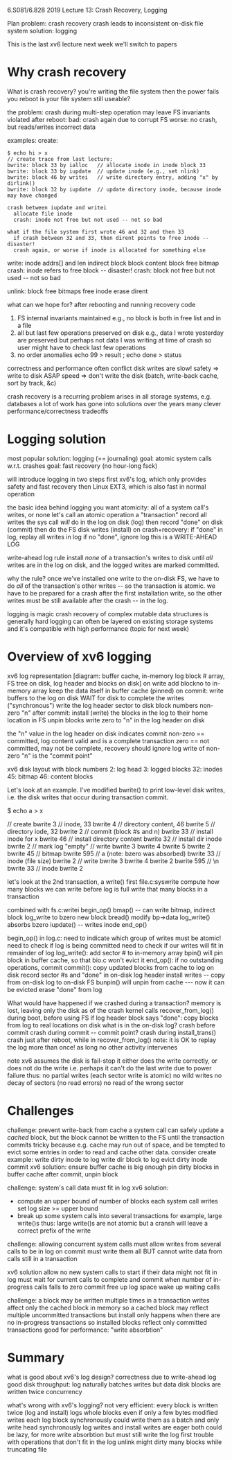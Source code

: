 6.S081/6.828 2019 Lecture 13: Crash Recovery, Logging

Plan
  problem: crash recovery
    crash leads to inconsistent on-disk file system
  solution:
    logging

This is the last xv6 lecture
  next week we'll switch to papers
  
# Why crash recovery

What is crash recovery?
  you're writing the file system
  then the power fails
  you reboot
  is your file system still useable?

the problem:
  crash during multi-step operation
  may leave FS invariants violated
  after reboot:
    bad: crash again due to corrupt FS
    worse: no crash, but reads/writes incorrect data

examples:
  create:
  
    $ echo hi > x
    // create trace from last lecture:
    bwrite: block 33 by ialloc   // allocate inode in inode block 33
    bwrite: block 33 by iupdate  // update inode (e.g., set nlink)
    bwrite: block 46 by writei   // write directory entry, adding "x" by dirlink()
    bwrite: block 32 by iupdate  // update directory inode, because inode may have changed

    crash between iupdate and writei
      allocate file inode
      crash: inode not free but not used -- not so bad

    what if the file system first wrote 46 and 32 and then 33
      if crash between 32 and 33, then dirent points to free inode -- disaster!
      crash again, or worse if inode is allocated for something else

  write:
    inode addrs[] and len
    indirect block
    block content
    block free bitmap
    crash: inode refers to free block -- disaster!
    crash: block not free but not used -- not so bad
    
  unlink:
    block free bitmaps
    free inode
    erase dirent

what can we hope for?
  after rebooting and running recovery code
  1. FS internal invariants maintained
     e.g., no block is both in free list and in a file
  2. all but last few operations preserved on disk
     e.g., data I wrote yesterday are preserved
     but perhaps not data I was writing at time of crash
     so user might have to check last few operations
  3. no order anomalies
     echo 99 > result ; echo done > status

correctness and performance often conflict
  disk writes are slow!
  safety => write to disk ASAP
  speed => don't write the disk (batch, write-back cache, sort by track, &c)

crash recovery is a recurring problem
  arises in all storage systems, e.g. databases
  a lot of work has gone into solutions over the years
  many clever performance/correctness tradeoffs

# Logging solution

most popular solution: logging (== journaling)
  goal: atomic system calls w.r.t. crashes
  goal: fast recovery (no hour-long fsck)

will introduce logging in two steps
  first xv6's log, which only provides safety and fast recovery
  then Linux EXT3, which is also fast in normal operation

the basic idea behind logging
  you want atomicity: all of a system call's writes, or none
    let's call an atomic operation a "transaction"
  record all writes the sys call *will* do in the log on disk (log)
  then record "done" on disk (commit)
  then do the FS disk writes  (install)
  on crash+recovery:
    if "done" in log, replay all writes in log
    if no "done", ignore log
  this is a WRITE-AHEAD LOG

write-ahead log rule
  install *none* of a transaction's writes to disk
  until *all* writes are in the log on disk,
  and the logged writes are marked committed.

why the rule?
  once we've installed one write to the on-disk FS,
  we have to do *all* of the transaction's other
  writes -- so the transaction is atomic. we have
  to be prepared for a crash after the first installation
  write, so the other writes must be still available
  after the crash -- in the log.

logging is magic
  crash recovery of complex mutable data structures is generally hard
  logging can often be layered on existing storage systems
  and it's compatible with high performance (topic for next week)

# Overview of xv6 logging

xv6 log representation
  [diagram: buffer cache, in-memory log block # array,
            FS tree on disk, log header and blocks on disk]
  on write add blockno to in-memory array
  keep the data itself in buffer cache (pinned)
  on commit:
    write buffers to the log on disk
    WAIT for disk to complete the writes ("synchronous")
    write the log header sector to disk
      block numbers
      non-zero "n"
  after commit:
    install (write) the blocks in the log to their home location in FS
    unpin blocks
    write zero to "n" in the log header on disk

the "n" value in the log header on disk indicates commit
  non-zero == committed, log content valid and is a complete transaction
  zero == not committed, may not be complete, recovery should ignore log
  write of non-zero "n" is the "commit point"
  
xv6 disk layout with block numbers
   2: log head
   3: logged blocks
  32: inodes
  45: bitmap
  46: content blocks

Let's look at an example.
  I've modified bwrite() to print low-level disk writes,
  i.e. the disk writes that occur during transaction commit.

  $ echo a > x
  
  // create
  bwrite 3    // inode, 33
  bwrite 4    // directory content, 46
  bwrite 5    // directory iode, 32
  bwrite 2    // commit (block #s and n)
  bwrite 33   // install inode for x
  bwrite 46   // install directory content
  bwrite 32   // install dir inode
  bwrite 2    // mark log "empty"
  // write
  bwrite 3
  bwrite 4
  bwrite 5
  bwrite 2
  bwrite 45   // bitmap
  bwrite 595  // a  (note: bzero was absorbed)
  bwrite 33   // inode (file size)
  bwrite 2
  // write
  bwrite 3
  bwrite 4
  bwrite 2
  bwrite 595  // \n
  bwrite 33   // inode
  bwrite 2

let's look at the 2nd transaction, a write()
  first file.c:syswrite 
    compute how many blocks we can write before log is full
    write that many blocks in a transaction

  combined with fs.c:writei
    begin_op()
      bmap() -- can write bitmap, indirect block
        log_write to bzero new block
      bread()
      modify bp->data
      log_write()
        absorbs bzero
      iupdate() -- writes inode
    end_op()

  begin_op() in log.c:
    need to indicate which group of writes must be atomic!
    need to check if log is being committed
    need to check if our writes will fit in remainder of log
  log_write():
    add sector # to in-memory array
    bpin() will pin block in buffer cache, so that bio.c won't evict it
  end_op():
    if no outstanding operations, commit
  commit():
    copy updated blocks from cache to log on disk
    record sector #s and "done" in on-disk log header
    install writes -- copy from on-disk log to on-disk FS
      bunpin() will unpin from cache --- now it can be evicted
    erase "done" from log

What would have happened if we crashed during a transaction?
  memory is lost, leaving only the disk as of the crash
  kernel calls recover_from_log() during boot, before using FS
    if log header block says "done":
      copy blocks from log to real locations on disk
  what is in the on-disk log?
    crash before commit
    crash during commit -- commit point?
    crash during install_trans()
    crash just after reboot, while in recover_from_log()
  note: it is OK to replay the log more than once!
    as long no other activity intervenes

note xv6 assumes the disk is fail-stop
  it either does the write correctly, or does not do the write
    i.e. perhaps it can't do the last write due to power failure
  thus:
    no partial writes (each sector write is atomic)
    no wild writes
    no decay of sectors (no read errors)
    no read of the wrong sector

# Challenges
  
challenge: prevent write-back from cache
  a system call can safely update a *cached* block,
    but the block cannot be written to the FS
    until the transaction commits
  tricky because e.g. cache may run out of space,
    and be tempted to evict some entries in order
    to read and cache other data.
  consider create example:
    write dirty inode to log
    write dir block to log
    evict dirty inode
    commit
  xv6 solution:
    ensure buffer cache is big enough
    pin dirty blocks in buffer cache
    after commit, unpin block
  
challenge: system's call data must fit in log
  xv6 solution:
  - compute an upper bound of number of blocks each system call writes
    set log size >= upper bound
  - break up some system calls into several transactions
    for example, large write()s
    thus: large write()s are not atomic
      but a cransh will leave a correct prefix of the write
	
challenge: allowing concurrent system calls
  must allow writes from several calls to be in log
  on commit must write them all
  BUT cannot write data from calls still in a transaction

xv6 solution
  allow no new system calls to start if their data might not fit in log
    must wait for current calls to complete and commit
  when number of in-progress calls falls to zero
    commit
    free up log space
    wake up waiting calls

challenge: a block may be written multiple times in a transaction
  writes affect only the cached block in memory
  so a cached block may reflect multiple uncommitted transactions
  but install only happens when there are no in-progress transactions
    so installed blocks reflect only committed transactions
  good for performance: "write absorbtion"

# Summary

what is good about xv6's log design?
  correctness due to write-ahead log
  good disk throughput: log naturally batches writes
    but data disk blocks are written twice
  concurrency
  
what's wrong with xv6's logging?
  not very efficient:
    every block is written twice (log and install)
    logs whole blocks even if only a few bytes modified
    writes each log block synchronously
      could write them as a batch and only write head synchronously 
    log writes and install writes are eager
      both could be lazy, for more write absorbtion
      but must still write the log first
  trouble with operations that don't fit in the log
    unlink might dirty many blocks while truncating file
